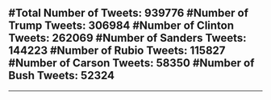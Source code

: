 #Total Number of Tweets: 939776 
#Number of Trump Tweets: 306984
#Number of Clinton Tweets: 262069
#Number of Sanders Tweets: 144223
#Number of Rubio Tweets: 115827
#Number of Carson Tweets: 58350
#Number of Bush Tweets: 52324
---
---
